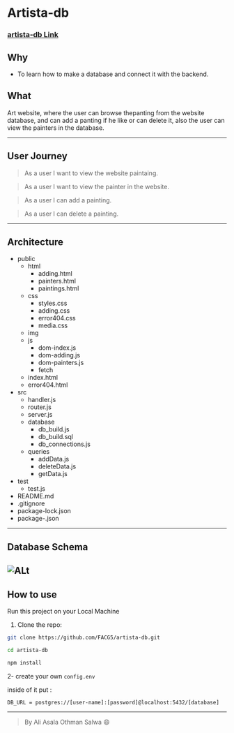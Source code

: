 # Artista-db

### **[artista-db Link](https://artista-db.herokuapp.com/)**

## **Why**

* To learn how to make a database and connect it with the backend.


## **What**

Art website, where the user can browse thepanting from the website database, and can add a panting if he like or can delete it, also the user can view the painters in the database.
___

## **User Journey**

> As a user I want to view the website paintaing.

> As a user I want to view the painter in the website.

> As a user I can add a painting.

> As a user I can delete a painting.

___

## **Architecture**

* public
  * html
    * adding.html
    * painters.html
    * paintings.html
  * css
    * styles.css
    * adding.css
    * error404.css
    * media.css
  * img
  * js
    * dom-index.js
    * dom-adding.js
    * dom-painters.js
    * fetch
  * index.html
  * error404.html
* src
    * handler.js
    * router.js
    * server.js
    * database
        * db_build.js
        * db_build.sql
        * db_connections.js
    * queries
        * addData.js
        * deleteData.js
        * getData.js
* test 
    * test.js
* README.md
* .gitignore 
* package-lock.json
* package-.json
  

---------
## Database Schema

![ALt](https://files.gitter.im/SalwaMugh/ubVn/schema.png)
---------

## **How to use**

Run this project on your Local Machine

1. Clone the repo:

```sh
git clone https://github.com/FACG5/artista-db.git
```
```sh
cd artista-db
```

   

```sh
npm install
```

2- create your own ```config.env``` 

inside of it put :

```DB_URL = postgres://[user-name]:[password]@localhost:5432/[database]```


-----
> By Ali Asala Othman Salwa :smile:
